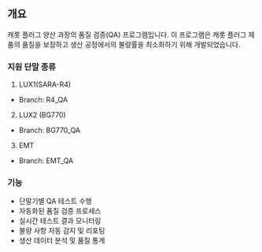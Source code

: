 
## 개요
캐롯 플러그 양산 과장의 품질 검증(QA) 프로그램입니다. 
이 프로그램은 캐롯 플러그 제품의 품질을 보장하고 생산 공정에서의 불량률을 최소화하기 위해 개발되었습니다.

### 지원 단말 종류
1) LUX1(SARA-R4)
- Branch: R4_QA


2) LUX2 (BG770)
- Branch: BG770_QA


3) EMT
- Branch:  EMT_QA


### 기능
- 단말기별 QA 테스트 수행
- 자동화된 품질 검증 프로세스
- 실시간 테스트 결과 모니터링
- 불량 사항 자동 감지 및 리포팅
- 생산 데이터 분석 및 품질 통계

